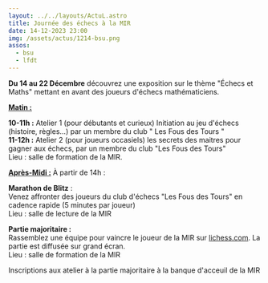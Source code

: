 ```yaml
---
layout: ../../layouts/ActuL.astro
title: Journée des échecs à la MIR
date: 14-12-2023 23:00
img: /assets/actus/1214-bsu.png
assos:
  - bsu
  - lfdt
---
```


__Du 14 au 22 Décembre__ découvrez une exposition sur le thème "Échecs et Maths" mettant en avant des joueurs d'échecs mathématiciens.

<u>__Matin :__</u>

__10-11h :__ Atelier 1 (pour débutants et curieux) Initiation au jeu d'échecs (histoire, règles...) par un membre du club " Les Fous des Tours "  
__11-12h :__ Atelier 2 (pour joueurs occasiels) les secrets des maitres pour gagner aux échecs, par un membre du club "Les Fous des Tours"  
Lieu : salle de formation de la MIR.

<u>__Après-Midi :__</u>
À partir de 14h :  

__Marathon de Blitz__ :  
Venez affronter des joueurs du club d'échecs "Les Fous des Tours" en cadence rapide (5 minutes par joueur)  
Lieu : salle de lecture de la MIR

__Partie majoritaire :__  
Rassemblez une équipe pour vaincre le joueur de la MIR sur [lichess.com](lichess.com). La partie est diffusée sur grand écran.  
Lieu : salle de formation de la MIR

Inscriptions aux atelier à la partie majoritaire à la banque d'acceuil de la MIR